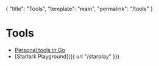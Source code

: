 <!--
© 2025 Ilya Mateyko. All rights reserved.
Use of this source code is governed by the CC-BY
license that can be found in the LICENSE.md file.
-->

{
  "title": "Tools",
  "template": "main",
  "permalink": "/tools"
}

# Tools

- [Personal tools in Go](https://go.astrophena.name/tools)
- [Starlark Playground]({{ url "/starplay" }})
